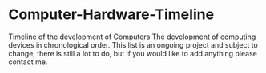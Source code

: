 # Computer-Hardware-Timeline
Timeline of the development of Computers
The development of computing devices in chronological order. 
This list is an ongoing project and subject to change, there is still a lot to do, but if you would like to add anything please contact me.
